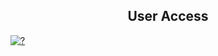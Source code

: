 <h2 align="center">User Access</h2>
<a href="j2c.cc/2FA9psk">
      <img alt="?" src="https://github.com/anuraghazra/github-readme-stats/workflows/Test/badge.svg" />
    </a>
